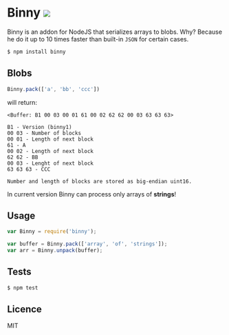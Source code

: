 Binny [![](https://travis-ci.org/x25/binny.png)](https://travis-ci.org/x25/binny)
=====

Binny is an addon for NodeJS that serializes arrays to blobs. Why? Because he do it up to 10 times faster than built-in ``JSON`` for certain cases.

```bash
$ npm install binny
```

## Blobs

```js
Binny.pack(['a', 'bb', 'ccc'])
```

will return:

```
<Buffer: B1 00 03 00 01 61 00 02 62 62 00 03 63 63 63>

B1 - Version (binny1)
00 03 - Number of blocks
00 01 - Length of next block
61 - A
00 02 - Length of next block
62 62 - BB
00 03 - Lenght of next block
63 63 63 - CCC

Number and length of blocks are stored as big-endian uint16.
```

In current version Binny can process only arrays of **strings**!

## Usage

```js
var Binny = require('binny');

var buffer = Binny.pack(['array', 'of', 'strings']);
var arr = Binny.unpack(buffer);
```

## Tests

```sh
$ npm test
```

## Licence
MIT
